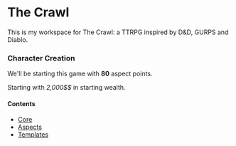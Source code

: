 # The Crawl

This is my workspace for The Crawl: a TTRPG inspired by D&D, GURPS and Diablo.


### Character Creation

We'll be starting this game with **80** aspect points.

Starting with *2,000$$* in starting wealth.

#### Contents

* [Core](core.md)
* [Aspects](aspects.md)
* [Templates](templates.md)

